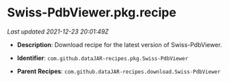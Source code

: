 # Swiss-PdbViewer.pkg.recipe

_Last updated 2021-12-23 20:01:49Z_

- **Description**: Download recipe for the latest version of Swiss-PdbViewer.

- **Identifier**: `com.github.dataJAR-recipes.pkg.Swiss-PdbViewer`

- **Parent Recipes**: `com.github.dataJAR-recipes.download.Swiss-PdbViewer`
